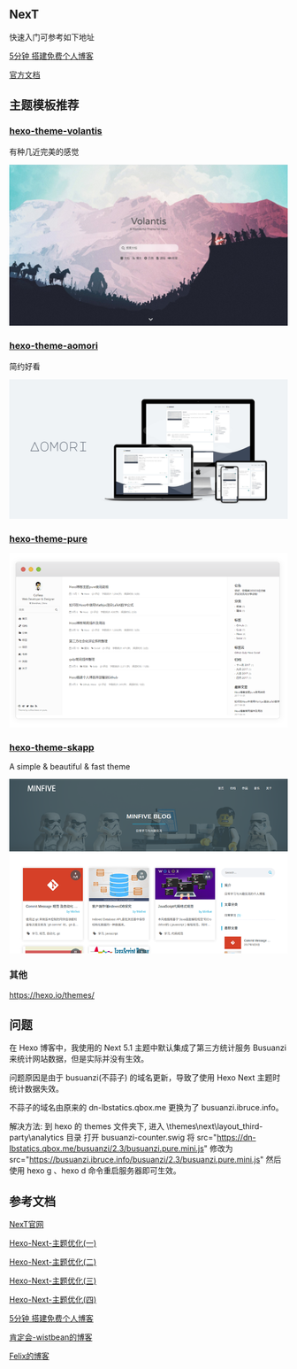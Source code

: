 ## NexT

快速入门可参考如下地址

[5分钟 搭建免费个人博客](https://www.jianshu.com/p/4eaddcbe4d12)

[官方文档](https://hexo.io/zh-cn/docs/)

## 主题模板推荐

### [hexo-theme-volantis](https://github.com/volantis-x/hexo-theme-volantis)

有种几近完美的感觉

![](media/NexT/68747470733a2f2f692e6c6f6c692e6e65742f323032302f30332f31382f663550516c576973766d397a62674b2e6a7067.jpg)

### [hexo-theme-aomori](https://github.com/lh1me/hexo-theme-aomori)

简约好看

![image](media/NexT/cover.png)

### [hexo-theme-pure](https://github.com/cofess/hexo-theme-pure)

![img](media/NexT/pure.png)

### [hexo-theme-skapp](https://github.com/Mrminfive/hexo-theme-skapp)

A simple & beautiful & fast theme

![](media/NexT/687474703a2f2f626c6f672e7374617469632e6d696e666976652e636f6d2f6f746865722f536b6170702e706e67.png)

### 其他

https://hexo.io/themes/

## 问题

在 Hexo 博客中，我使用的 Next 5.1 主题中默认集成了第三方统计服务 Busuanzi 来统计网站数据，但是实际并没有生效。

问题原因是由于 busuanzi(不蒜子) 的域名更新，导致了使用 Hexo Next 主题时统计数据失效。

不蒜子的域名由原来的 dn-lbstatics.qbox.me 更换为了 busuanzi.ibruce.info。

解决方法:
到 hexo 的 themes 文件夹下, 进入 \themes\next\layout_third-party\analytics 目录
打开 busuanzi-counter.swig
将 src="https://dn-lbstatics.qbox.me/busuanzi/2.3/busuanzi.pure.mini.js" 修改为 src="https://busuanzi.ibruce.info/busuanzi/2.3/busuanzi.pure.mini.js"
然后使用 hexo g 、hexo d 命令重启服务器即可生效。

## 参考文档

[NexT官网](http://theme-next.iissnan.com/)

[Hexo-Next-主题优化(一)](https://www.jianshu.com/p/3ff20be8574c)

[Hexo-Next-主题优化(二)](https://www.jianshu.com/p/428244cd2caa)

[Hexo-Next-主题优化(三)](https://www.jianshu.com/p/d23d67d318c7)

[Hexo-Next-主题优化(四)](https://www.jianshu.com/p/4ef35521fee9)

[5分钟 搭建免费个人博客](https://www.jianshu.com/p/4eaddcbe4d12)

[肯定会-wistbean的博客](https://wistbean.github.io)

[Felix的博客](https://yfzhou.coding.me/) 